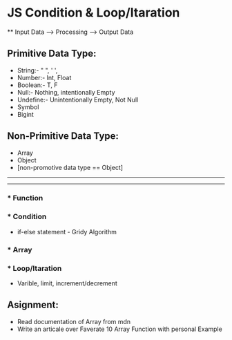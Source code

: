 # JS Condition & Loop/Itaration

**  Input Data --> Processing --> Output Data

## Primitive Data Type:
- String:- " ", ' ',  
- Number:- Int, Float
- Boolean:- T, F
- Null:- Nothing, intentionally Empty
- Undefine:- Unintentionally Empty, Not Null 
- Symbol
- Bigint


## Non-Primitive Data Type:
- Array
- Object
- [non-promotive data type == Object]

<hr><hr>

### * Function
### * Condition
- if-else statement - Gridy Algorithm
### * Array
### * Loop/Itaration
- Varible, limit, increment/decrement


## Asignment:
- Read documentation of Array from mdn
- Write an articale over Faverate 10 Array Function with personal Example